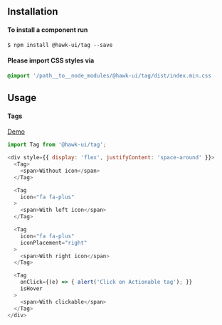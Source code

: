 ## Installation


#### To install a component run
`$ npm install @hawk-ui/tag --save`


#### Please import CSS styles via
```scss noeditor
@import '/path__to__node_modules/@hawk-ui/tag/dist/index.min.css
```


## Usage


#### Tags
[Demo](https://hawk.wallnit.com/#!/Tag/1)
```js static
import Tag from '@hawk-ui/tag';
```
```js
<div style={{ display: 'flex', justifyContent: 'space-around' }}>
  <Tag>
    <span>Without icon</span>
  </Tag>

  <Tag
    icon="fa fa-plus"
  >
    <span>With left icon</span>
  </Tag>

  <Tag
    icon="fa fa-plus"
    iconPlacement="right"
  >
    <span>With right icon</span>
  </Tag>

  <Tag
    onClick={(e) => { alert('Click on Actionable tag'); }}
    isHover
  >
    <span>With clickable</span>
  </Tag>
</div>
```